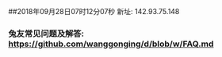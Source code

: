 ##2018年09月28日07时12分07秒 新址: 142.93.75.148
### 兔友常见问题及解答: https://github.com/wanggonging/d/blob/w/FAQ.md

